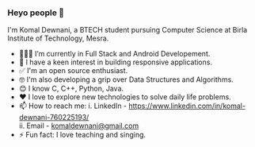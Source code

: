 ### Heyo people 👋
I'm Komal Dewnani, a BTECH student pursuing Computer Science at Birla Institute of Technology, Mesra.
- 👩🏻‍💻 I’m currently in Full Stack and Android Developement.
- 🧲    I have a keen interest in building responsive applications.
- ✅ I'm an open source enthusiast.
-  🤓 I'm also developing a grip over Data Structures and Algorithms.
- 😊 I know C, C++, Python, Java. 
- ❤ I love to explore new technologies to solve daily life problems.
- 📫 How to reach me: 
       i. LinkedIn - https://www.linkedin.com/in/komal-dewnani-760225193/            
      ii. Email    - komaldewnani@gmail.com 
- ⚡ Fun fact: I love teaching and singing.


